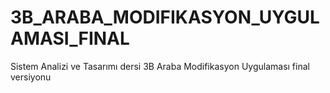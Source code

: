 # 3B_ARABA_MODIFIKASYON_UYGULAMASI_FINAL
Sistem Analizi ve Tasarımı dersi 3B Araba Modifikasyon Uygulaması final versiyonu
